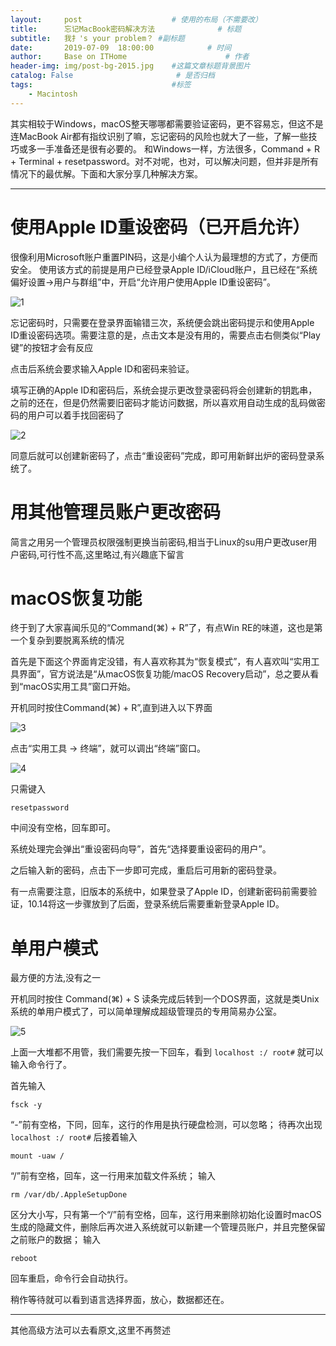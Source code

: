 ```yaml
---
layout:     post                    # 使用的布局（不需要改）
title:      忘记MacBook密码解决方法              # 标题
subtitle:   我扌's your problem？ #副标题
date:       2019-07-09  18:00:00            # 时间
author:     Base on ITHome                      # 作者
header-img: img/post-bg-2015.jpg    #这篇文章标题背景图片
catalog: False                       # 是否归档
tags:                               #标签
    - Macintosh
---
```

其实相较于Windows，macOS整天哪哪都需要验证密码，更不容易忘，但这不是连MacBook Air都有指纹识别了嘛，忘记密码的风险也就大了一些，了解一些技巧或多一手准备还是很有必要的。
和Windows一样，方法很多，Command + R + Terminal + resetpassword。对不对呢，也对，可以解决问题，但并非是所有情况下的最优解。下面和大家分享几种解决方案。

----

# 使用Apple ID重设密码（已开启允许）
很像利用Microsoft账户重置PIN码，这是小编个人认为最理想的方式了，方便而安全。
使用该方式的前提是用户已经登录Apple ID/iCloud账户，且已经在“系统偏好设置→用户与群组”中，开启“允许用户使用Apple ID重设密码”。

![1](https://raw.githubusercontent.com/zhangyiming748/zhangyiming748.github.io/master/img/macOSpasswd/1.png)

忘记密码时，只需要在登录界面输错三次，系统便会跳出密码提示和使用Apple ID重设密码选项。需要注意的是，点击文本是没有用的，需要点击右侧类似“Play键”的按钮才会有反应

点击后系统会要求输入Apple ID和密码来验证。

填写正确的Apple ID和密码后，系统会提示更改登录密码将会创建新的钥匙串，之前的还在，但是仍然需要旧密码才能访问数据，所以喜欢用自动生成的乱码做密码的用户可以着手找回密码了

![2](https://raw.githubusercontent.com/zhangyiming748/zhangyiming748.github.io/master/img/macOSpasswd/2.png)

同意后就可以创建新密码了，点击“重设密码”完成，即可用新鲜出炉的密码登录系统了。

# 用其他管理员账户更改密码

简言之用另一个管理员权限强制更换当前密码,相当于Linux的su用户更改user用户密码,可行性不高,这里略过,有兴趣底下留言

# macOS恢复功能

终于到了大家喜闻乐见的“Command(⌘) + R”了，有点Win RE的味道，这也是第一个复杂到要脱离系统的情况

首先是下面这个界面肯定没错，有人喜欢称其为“恢复模式”，有人喜欢叫“实用工具界面”，官方说法是“从macOS恢复功能/macOS Recovery启动”，总之要从看到“macOS实用工具”窗口开始。

开机同时按住Command(⌘) + R”,直到进入以下界面

![3](https://raw.githubusercontent.com/zhangyiming748/zhangyiming748.github.io/master/img/macOSpasswd/3.png)

点击“实用工具 → 终端”，就可以调出“终端”窗口。

![4](https://raw.githubusercontent.com/zhangyiming748/zhangyiming748.github.io/master/img/macOSpasswd/4.png)

只需键入

`resetpassword`

中间没有空格，回车即可。

系统处理完会弹出“重设密码向导”，首先“选择要重设密码的用户”。

之后输入新的密码，点击下一步即可完成，重启后可用新的密码登录。

有一点需要注意，旧版本的系统中，如果登录了Apple ID，创建新密码前需要验证，10.14将这一步骤放到了后面，登录系统后需要重新登录Apple ID。

# 单用户模式

最方便的方法,没有之一

开机同时按住
Command(⌘) + S
读条完成后转到一个DOS界面，这就是类Unix系统的单用户模式了，可以简单理解成超级管理员的专用简易办公室。

![5](https://raw.githubusercontent.com/zhangyiming748/zhangyiming748.github.io/master/img/macOSpasswd/5.png)

上面一大堆都不用管，我们需要先按一下回车，看到
`localhost :/ root#`
就可以输入命令行了。


首先输入

`fsck -y`

“-”前有空格，下同，回车，这行的作用是执行硬盘检测，可以忽略；
待再次出现
`localhost :/ root#`
后接着输入

`mount -uaw /`

“/”前有空格，回车，这一行用来加载文件系统；
输入

`rm /var/db/.AppleSetupDone`

区分大小写，只有第一个“/”前有空格，回车，这行用来删除初始化设置时macOS生成的隐藏文件，删除后再次进入系统就可以新建一个管理员账户，并且完整保留之前账户的数据；
输入

`reboot`

回车重启，命令行会自动执行。

稍作等待就可以看到语言选择界面，放心，数据都还在。

----

其他高级方法可以去看原文,这里不再赘述
